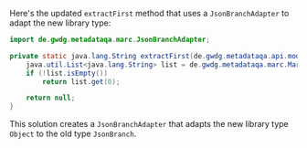 Here's the updated `extractFirst` method that uses a `JsonBranchAdapter` to adapt the new library type:

```java
import de.gwdg.metadataqa.marc.JsonBranchAdapter;

private static java.lang.String extractFirst(de.gwdg.metadataqa.api.model.pathcache.JsonPathCache cache, Object branch) {
    java.util.List<java.lang.String> list = de.gwdg.metadataqa.marc.MarcFactory.extractList(cache, new JsonBranchAdapter(branch));
    if (!list.isEmpty())
        return list.get(0);

    return null;
}
```

This solution creates a `JsonBranchAdapter` that adapts the new library type `Object` to the old type `JsonBranch`.